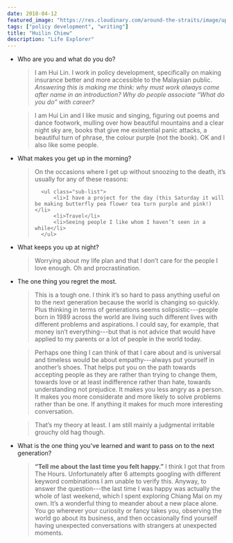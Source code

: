 ```yaml
---
date: 2018-04-12
featured_image: "https://res.cloudinary.com/around-the-straits/image/upload/c_fill,g_center,h_600,w_800/v1523693924/16508796_10154405619926909_5777221587543450959_n_bkqsr8.jpg"
tags: ["policy development", "writing"]
title: "Huilin Chiew"
description: "Life Explorer"
---
```

* Who are you and what do you do?

    >  I am Hui Lin. I work in policy development, specifically on making insurance better and more accessible to the Malaysian public. *Answering this is making me think: why must work always come after name in an introduction? Why do people associate “What do you do” with career?*

    > I am Hui Lin and I like music and singing, figuring out poems and dance footwork, mulling over how beautiful mountains and a clear night sky are, books that give me existential panic attacks, a beautiful turn of phrase, the colour purple (not the book). OK and I also like some people.

<!--more-->

* What makes you get up in the morning?

    <blockquote>
        <p>On the occasions where I get up without snoozing to the death, it’s usually for any of these reasons:

        <ul class="sub-list">
            <li>I have a project for the day (this Saturday it will be making butterfly pea flower tea turn purple and pink!)</li>
            <li>Travel</li>
            <li>Seeing people I like whom I haven’t seen in a while</li>
        </ul>
    </blockquote>

* What keeps you up at night?

    > Worrying about my life plan and that I don’t care for the people I love enough. Oh and procrastination.

* The one thing you regret the most.

    > This is a tough one. I think it’s so hard to pass anything useful on to the next generation because the world is changing so quickly. Plus thinking in terms of generations seems solipsistic---people born in 1989 across the world are living such different lives with different problems and aspirations. I could say, for example, that money isn’t everything---but that is not advice that would have applied to my parents or a lot of people in the world today.

    > Perhaps one thing I can think of that I care about and is universal and timeless would be about empathy---always put yourself in another’s shoes. That helps put you on the path towards accepting people as they are rather than trying to change them, towards love or at least indifference rather than hate, towards understanding not prejudice. It makes you less angry as a person. It makes you more considerate and more likely to solve problems rather than be one. If anything it makes for much more interesting conversation.
    
    > That’s my theory at least. I am still mainly a judgmental irritable grouchy old hag though.

* What is the one thing you've learned and want to pass on to the next generation?

    > **“Tell me about the last time you felt happy.”** I think I got that from The Hours. Unfortunately after 6 attempts googling with different keyword combinations I am unable to verify this. Anyway, to answer the question---the last time I was happy was actually the whole of last weekend, which I spent exploring Chiang Mai on my own. It’s a wonderful thing to meander about a new place alone. You go wherever your curiosity or fancy takes you, observing the world go about its business, and then occasionally find yourself having unexpected conversations with strangers at unexpected moments.
